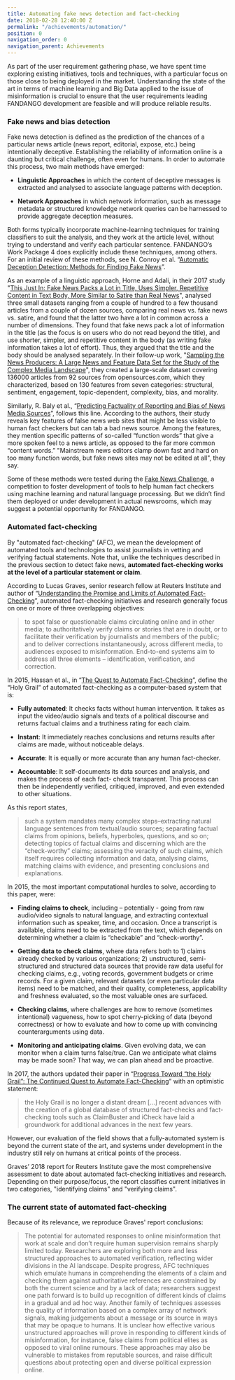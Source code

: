 ```yaml
---
title: Automating fake news detection and fact-checking
date: 2018-02-28 12:40:00 Z
permalink: "/achievements/automation/"
position: 0
navigation_order: 0
navigation_parent: Achievements
---
```


As part of the user requirement gathering phase, we have spent time exploring existing initiatives, tools and techniques, with a particular focus on those close to being deployed in the market. Understanding the state of the art in terms of machine learning and Big Data applied to the issue of misinformation is crucial to ensure that the user requirements leading FANDANGO development are feasible and will produce reliable results.

### Fake news and bias detection

Fake news detection is defined as the prediction of the chances of a particular news article (news report, editorial, expose, etc.) being intentionally deceptive. Establishing the reliability of information online is a daunting but critical challenge, often even for humans. In order to automate this process, two main methods have emerged:

- **Linguistic Approaches** in which the content of deceptive messages is extracted and analysed to associate language patterns with deception.

- **Network Approaches** in which network information, such as message metadata or structured knowledge network queries can be harnessed to provide aggregate deception measures.

Both forms typically incorporate machine-learning techniques for training classifiers to suit the analysis, and they work at the article level, without trying to understand and verify each particular sentence. FANDANGO’s Work Package 4 does explicitly include these techniques, among others. For an initial review of these methods, see N. Conroy et al. “[Automatic Deception Detection: Methods for Finding Fake News](https://onlinelibrary.wiley.com/doi/pdf/10.1002/pra2.2015.145052010082)”.

As an example of a linguistic approach, Horne and Adali, in their 2017 study "[This Just In: Fake News Packs a Lot in Title, Uses Simpler, Repetitive Content in Text Body, More Similar to Satire than Real News](https://arxiv.org/pdf/1703.09398.pdf)", analysed three small datasets ranging from a couple of hundred to a few thousand articles from a couple of dozen sources, comparing real news vs. fake news vs. satire, and found that the latter two have a lot in common across a number of dimensions. They found that fake news pack a lot of information in the title (as the focus is on users who do not read beyond the title), and use shorter, simpler, and repetitive content in the body (as writing fake information takes a lot of effort). Thus, they argued that the title and the body should be analysed separately. In their follow-up work, "[Sampling the News Producers: A Large News and Feature Data Set for the Study of the Complex Media Landscape](https://arxiv.org/pdf/1803.10124.pdf)", they created a large-scale dataset covering 136000 articles from 92 sources from opensources.com, which they characterized, based on 130 features from seven categories: structural, sentiment, engagement, topic-dependent, complexity, bias, and morality.

Similarly, R. Baly et al., “[Predicting Factuality of Reporting and Bias of News Media Sources](https://admin.govexec.com/media/emnlp-2018-predicting.pdf)”, follows this line. According to the authors, their study reveals key features of false news web sites that might be less visible to human fact checkers but can tab a bad news source. Among the features, they mention specific patterns of so-called “function words” that give a more spoken feel to a news article, as opposed to the far more common “content words.” "Mainstream news editors clamp down fast and hard on too many function words, but fake news sites may not be edited at all", they say.

Some of these methods were tested during the [Fake News Challenge](http://www.fakenewschallenge.org), a competition to foster development of tools to help human fact checkers using machine learning and natural language processing. But we didn’t find them deployed or under development in actual newsrooms, which may suggest a potential opportunity for FANDANGO.

### Automated fact-checking

By "automated fact-checking" (AFC), we mean the development of automated tools and technologies to assist journalists in vetting and verifying factual statements. Note that, unlike the techniques described in the previous section to detect fake news, **automated fact-checking works at the level of a particular statement or claim**.

According to Lucas Graves, senior research fellow at Reuters Institute and author of “[Understanding the Promise and Limits of Automated Fact-Checking](https://reutersinstitute.politics.ox.ac.uk/our-research/understanding-promise-and-limits-automated-fact-checking)”, automated fact-checking initiatives and research generally focus on one or more of three overlapping objectives:

> to spot false or questionable claims circulating online and in other media; to authoritatively verify claims or stories that are in doubt, or to facilitate their verification by journalists and members of the public; and to deliver corrections instantaneously, across different media, to audiences exposed to misinformation. End-to-end systems aim to address all three elements – identification, verification, and correction.

In 2015, Hassan et al., in “[The Quest to Automate Fact-Checking](https://www.researchgate.net/publication/301801279_The_Quest_to_Automate_Fact-Checking)”, define the “Holy Grail” of automated fact-checking as a computer-based system that is:

- **Fully automated**: It checks facts without human intervention. It takes as input the video/audio signals and texts of a political discourse and returns factual claims and a truthiness rating for each claim.

- **Instant**: It immediately reaches conclusions and returns results after claims are made, without noticeable delays.

- **Accurate**: It is equally or more accurate than any human fact-checker.

- **Accountable**: It self-documents its data sources and analysis, and makes the process of each fact- check transparent. This process can then be independently verified, critiqued, improved, and even extended to other situations.

As this report states,

> such a system mandates many complex steps–extracting natural language sentences from textual/audio sources; separating factual claims from opinions, beliefs, hyperboles, questions, and so on; detecting topics of factual claims and discerning which are the “check-worthy” claims; assessing the veracity of such claims, which itself requires collecting information and data, analysing claims, matching claims with evidence, and presenting conclusions and explanations.

In 2015, the most important computational hurdles to solve, according to this paper, were:

- **Finding claims to check**, including – potentially - going from raw audio/video signals to natural language, and extracting contextual information such as speaker, time, and occasion. Once a transcript is available, claims need to be extracted from the text, which depends on determining whether a claim is “checkable” and “check-worthy”.

- **Getting data to check claims**, where data refers both to 1) claims already checked by various organizations; 2) unstructured, semi-structured and structured data sources that provide raw data useful for checking claims, e.g., voting records, government budgets or crime records. For a given claim, relevant datasets (or even particular data items) need to be matched, and their quality, completeness, applicability and freshness evaluated, so the most valuable ones are surfaced.

- **Checking claims**, where challenges are how to remove (sometimes intentional) vagueness, how to spot cherry-picking of data (beyond correctness) or how to evaluate and how to come up with convincing counterarguments using data.

- **Monitoring and anticipating claims**. Given evolving data, we can monitor when a claim turns false/true. Can we anticipate what claims may be made soon? That way, we can plan ahead and be proactive.

In 2017, the authors updated their paper in “[Progress Toward “the Holy Grail”: The Continued Quest to Automate Fact-Checking](http://ranger.uta.edu/~cli/pubs/2017/factchecking-cj17-adair.pdf)” with an optimistic statement:

> the Holy Grail is no longer a distant dream [...] recent advances with the creation of a global database of structured fact-checks and fact-checking tools such as ClaimBuster and iCheck have laid a groundwork for additional advances in the next few years.

However, our evaluation of the field shows that a fully-automated system is beyond the current state of the art, and systems under development in the industry still rely on humans at critical points of the process.

Graves’ 2018 report for Reuters Institute gave the most comprehensive assessment to date about automated fact-checking initiatives and research. Depending on their purpose/focus, the report classifies current initiatives in two categories, "identifying claims" and "verifying claims".

### The current state of automated fact-checking

Because of its relevance, we reproduce Graves' report conclusions:

> The potential for automated responses to online misinformation that work at scale and don’t require human supervision remains sharply limited today. Researchers are exploring both more and less structured approaches to automated verification, reflecting wider divisions in the AI landscape. Despite progress, AFC techniques which emulate humans in comprehending the elements of a claim and checking them against authoritative references are constrained by both the current science and by a lack of data; researchers suggest one path forward is to build up recognition of different kinds of claims in a gradual and ad hoc way. Another family of techniques assesses the quality of information based on a complex array of network signals, making judgements about a message or its source in ways that may be opaque to humans. It is unclear how effective various unstructured approaches will prove in responding to different kinds of misinformation, for instance, false claims from political elites as opposed to viral online rumours. These approaches may also be vulnerable to mistakes from reputable sources, and raise difficult questions about protecting open and diverse political expression online.

